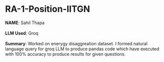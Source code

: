 # RA-1-Position-IITGN

**NAME**: Sahil Thapa <br><br>
**LLM Used**: Groq <br> <br>
**Summary**: Worked on enerygy disaggreation dataset. I formed natural language query for groq LLM to produce pandas
code which have executed with 100% accuracy to produce results for given questions.
